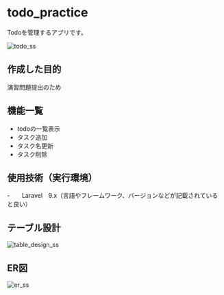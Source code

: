 # todo_practice
Todoを管理するアプリです。

![todo_ss](https://user-images.githubusercontent.com/115058763/198350284-78293cf9-4df5-4ecc-88c3-071ec0aac5e7.png)

## 作成した目的
演習問題提出のため

## 機能一覧
- todoの一覧表示
- タスク追加
- タスク名更新
- タスク削除

## 使用技術（実行環境）
-　　Laravel　9.x（言語やフレームワーク、バージョンなどが記載されていると良い）

## テーブル設計
![table_design_ss](https://user-images.githubusercontent.com/115058763/198351980-b678eddb-86ca-4c89-b2f1-7b44c0e839fc.png)

## ER図
![er_ss](https://user-images.githubusercontent.com/115058763/198352055-cdaff8b1-a867-4c60-8172-6e1f4a40adb8.png)
